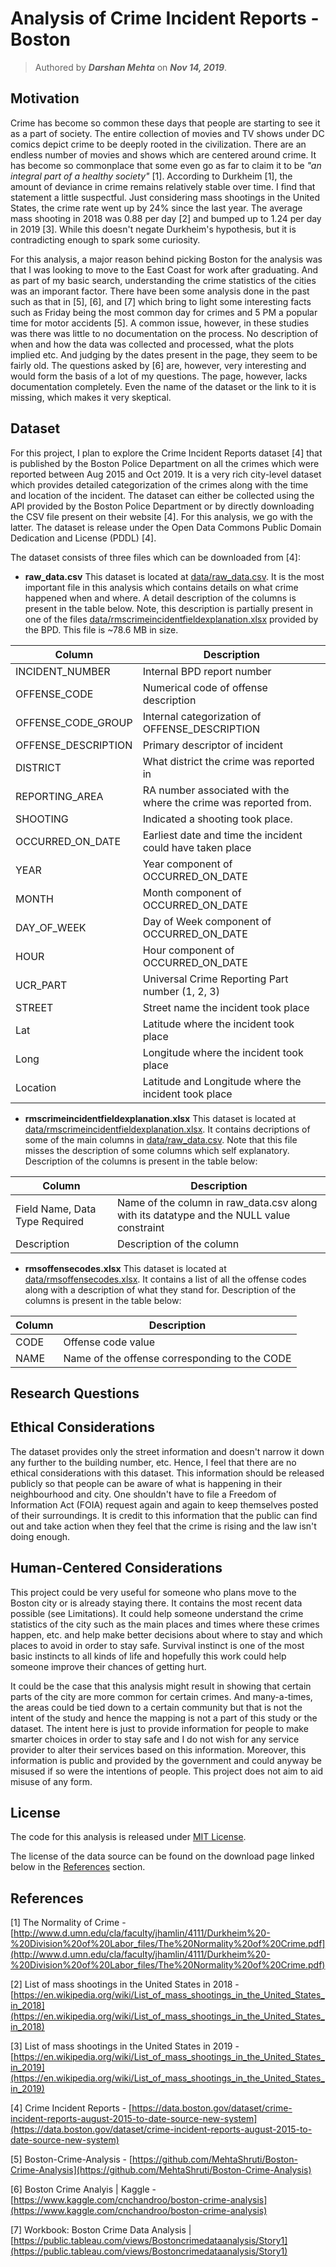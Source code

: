 # Analysis of Crime Incident Reports - Boston

> Authored by ***Darshan Mehta*** on ***Nov 14, 2019***.


## Motivation

Crime has become so common these days that people are starting to see it as a part of society. The entire collection of movies and TV shows under DC comics depict crime to be deeply rooted in the civilization. There are an endless number of movies and shows which are centered around crime. It has become so commonplace that some even go as far to claim it to be *"an integral part of a healthy society"* [1]. According to Durkheim [1], the amount of deviance in crime remains relatively stable over time. I find that statement a little suspectful. Just considering mass shootings in the United States, the crime rate went up by 24% since the last year. The average mass shooting in 2018 was 0.88 per day [2] and bumped up to 1.24 per day in 2019 [3]. While this doesn't negate Durkheim's hypothesis, but it is contradicting enough to spark some curiosity. 

For this analysis, a major reason behind picking Boston for the analysis was that I was looking to move to the East Coast for work after graduating. And as part of my basic search, understanding the crime statistics of the cities was an imporant factor. There have been some analysis done in the past such as that in [5], [6], and [7] which bring to light some interesting facts such as Friday being the most common day for crimes and 5 PM a popular time for motor accidents [5]. A common issue, however, in these studies was there was little to no documentation on the process. No description of when and how the data was collected and processed, what the plots implied etc. And judging by the dates present in the page, they seem to be fairly old. The questions asked by [6] are, however, very interesting and would form the basis of a lot of my questions. The page, however, lacks documentation completely. Even the name of the dataset or the link to it is missing, which makes it very skeptical. 


## Dataset

For this project, I plan to explore the Crime Incident Reports dataset [4] that is published by the Boston Police Department on all the crimes which were reported between Aug 2015 and Oct 2019. It is a very rich city-level dataset which provides detailed categorization of the crimes along with the time and location of the incident. The dataset can either be collected using the API provided by the Boston Police Department or by directly downloading the CSV file present on their website [4]. For this analysis, we go with the latter. The dataset is release under the Open Data Commons Public Domain Dedication and License (PDDL) [4].

The dataset consists of three files which can be downloaded from [4]:

- **raw_data.csv**
This dataset is located at [data/raw_data.csv](data/raw_data.csv). It is the most important file in this analysis which contains details on what crime happened when and where. A detail description of the columns is present in the table below. Note, this description is partially present in one of the files [data/rmscrimeincidentfieldexplanation.xlsx](data/rmscrimeincidentfieldexplanation.xlsx) provided by the BPD. This file is ~78.6 MB in size.

| Column | Description |
|--------|-------------|
| INCIDENT_NUMBER | Internal BPD report number |
| OFFENSE_CODE | Numerical code of offense description |
| OFFENSE_CODE_GROUP | Internal categorization of OFFENSE_DESCRIPTION |
| OFFENSE_DESCRIPTION | Primary descriptor of incident |
| DISTRICT | What district the crime was reported in |
| REPORTING_AREA | RA number associated with the where the crime was reported from. |
| SHOOTING | Indicated a shooting took place. |
| OCCURRED_ON_DATE | Earliest date and time the incident could have taken place |
| YEAR | Year component of OCCURRED_ON_DATE |
| MONTH | Month component of OCCURRED_ON_DATE |
| DAY_OF_WEEK | Day of Week component of OCCURRED_ON_DATE |
| HOUR | Hour component of OCCURRED_ON_DATE |
| UCR_PART | Universal Crime Reporting Part number (1, 2, 3) |
| STREET | Street name the incident took place |
| Lat | Latitude where the incident took place |
| Long | Longitude where the incident took place |
| Location | Latitude and Longitude where the incident took place |

- **rmscrimeincidentfieldexplanation.xlsx**
This dataset is located at [data/rmscrimeincidentfieldexplanation.xlsx](data/rmscrimeincidentfieldexplanation.xlsx). It contains decriptions of some of the main columns in [data/raw_data.csv](data/raw_data.csv). Note that this file misses the description of some columns which self explanatory. Description of the columns is present in the table below:

| Column | Description |
|--------|-------------|
| Field Name, Data Type Required | Name of the column in raw_data.csv along with its datatype and the NULL value constraint |
| Description | Description of the column |

- **rmsoffensecodes.xlsx**
This dataset is located at [data/rmsoffensecodes.xlsx](data/rmsoffensecodes.xlsx). It contains a list of all the offense codes along with a description of what they stand for. Description of the columns is present in the table below:

| Column | Description |
|--------|-------------|
| CODE | Offense code value |
| NAME | Name of the offense corresponding to the CODE |


## Research Questions

## Ethical Considerations
The dataset provides only the street information and doesn't narrow it down any further to the building number, etc. Hence, I feel that there are no ethical considerations with this dataset. This information should be released publicly so that people can be aware of what is happening in their neighbourhood and city. One shouldn't have to file a Freedom of Information Act (FOIA) request again and again to keep themselves posted of their surroundings. It is credit to this information that the public can find out and take action when they feel that the crime is rising and the law isn't doing enough.


## Human-Centered Considerations

This project could be very useful for someone who plans move to the Boston city or is already staying there. It contains the most recent data possible (see Limitations). It could help someone understand the crime statistics of the city such as the main places and times where these crimes happen, etc. and help make better decisions about where to stay and which places to avoid in order to stay safe. Survival instinct is one of the most basic instincts to all kinds of life and hopefully this work could help someone improve their chances of getting hurt.

It could be the case that this analysis might result in showing that certain parts of the city are more common for certain crimes. And many-a-times, the areas could be tied down to a certain community but that is not the intent of the study and hence the mapping is not a part of this study or the dataset. The intent here is just to provide information for people to make smarter choices in order to stay safe and I do not wish for any service provider to alter their services based on this information. Moreover, this information is public and provided by the government and could anyway be misused if so were the intentions of people. This project does not aim to aid misuse of any form.


## License

The code for this analysis is released under [MIT License](/LICENSE).

The license of the data source can be found on the download page linked below in the [References](#references) section.


## References

[1] The Normality of Crime - [http://www.d.umn.edu/cla/faculty/jhamlin/4111/Durkheim%20-%20Division%20of%20Labor_files/The%20Normality%20of%20Crime.pdf](http://www.d.umn.edu/cla/faculty/jhamlin/4111/Durkheim%20-%20Division%20of%20Labor_files/The%20Normality%20of%20Crime.pdf)

[2] List of mass shootings in the United States in 2018 - [https://en.wikipedia.org/wiki/List_of_mass_shootings_in_the_United_States_in_2018](https://en.wikipedia.org/wiki/List_of_mass_shootings_in_the_United_States_in_2018)

[3] List of mass shootings in the United States in 2019 - [https://en.wikipedia.org/wiki/List_of_mass_shootings_in_the_United_States_in_2019](https://en.wikipedia.org/wiki/List_of_mass_shootings_in_the_United_States_in_2019)

[4] Crime Incident Reports - [https://data.boston.gov/dataset/crime-incident-reports-august-2015-to-date-source-new-system](https://data.boston.gov/dataset/crime-incident-reports-august-2015-to-date-source-new-system)

[5] Boston-Crime-Analysis - [https://github.com/MehtaShruti/Boston-Crime-Analysis](https://github.com/MehtaShruti/Boston-Crime-Analysis)

[6] Boston Crime Analyis | Kaggle - [https://www.kaggle.com/cnchandroo/boston-crime-analysis](https://www.kaggle.com/cnchandroo/boston-crime-analysis)

[7] Workbook: Boston Crime Data Analysis | [https://public.tableau.com/views/Bostoncrimedataanalysis/Story1](https://public.tableau.com/views/Bostoncrimedataanalysis/Story1)
